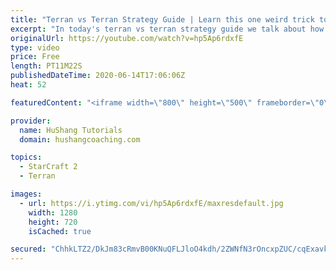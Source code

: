 ```yaml
---
title: "Terran vs Terran Strategy Guide | Learn this one weird trick to macro like a GM"
excerpt: "In today's terran vs terran strategy guide we talk about how you can continue to improve your macro into diamond and masters, where everyone is already making scv's consistently. What more could there be right? Let's take a look!  Terran vs Terran Guide | Learn this one weird trick to macro like a GM"
originalUrl: https://youtube.com/watch?v=hp5Ap6rdxfE
type: video
price: Free
length: PT11M22S
publishedDateTime: 2020-06-14T17:06:06Z
heat: 52

featuredContent: "<iframe width=\"800\" height=\"500\" frameborder=\"0\" src=\"https://www.youtube.com/embed/hp5Ap6rdxfE\" allow=\"accelerometer; autoplay; encrypted-media; gyroscope; picture-in-picture\" allowfullscreen></iframe>"

provider:
  name: HuShang Tutorials
  domain: hushangcoaching.com

topics:
  - StarCraft 2
  - Terran

images:
  - url: https://i.ytimg.com/vi/hp5Ap6rdxfE/maxresdefault.jpg
    width: 1280
    height: 720
    isCached: true

secured: "ChhkLTZ2/DkJm83cRmvB00KNuQFLJloO4kdh/2ZWNfN3rOncxpZUC/cqExavkYCqJNxosxgXIQnJ6eJHTIJ5rYcJLtci0DW/KSkjYlGRLz/7vcbRlbxpYkDkbpeWKDYwgzNxsOFn/+csAytlCOkfkRahuBWgHM9QA/saf1lfyN0DgBr7mqLJxFVIy9zeWH0rpc0ZaeOXhYUNBZ6fpl7BtlwIcVUlfplijD+eHtogHPRy4Ix5nQF6EW71Hzx+6sT9jp3rNwdfG8OtGlMYY00mJ2JDM56lxELirDITKvMtzqfZVx3DCTD00IZBbxSrK2egucst1FW3gdZUktcuZF+eoRDy+KQEYwAThroWwbOvrnxKWlBo+c4yfn8y7WzpzIbS+YlXqq2dgjnpdAVfRi0s6grFmZe8KJBz3whkL8yJVZA=;6QOVt0OQRtobmFAuSkB39g=="
---
```


